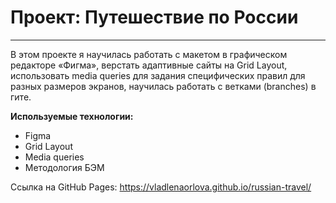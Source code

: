 # Проект: Путешествие по России
----
В этом проекте я научилась работать с макетом в графическом редакторе «Фигма», верстать адаптивные сайты на Grid Layout, использовать media queries для задания специфических правил для разных размеров экранов, научилась работать с ветками (branches) в гите.

__Используемые технологии:__
* Figma
* Grid Layout
* Media queries
* Методология БЭМ

Ссылка на GitHub Pages: https://vladlenaorlova.github.io/russian-travel/
